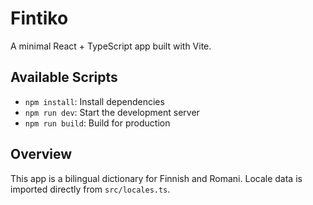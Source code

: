# Fintiko

A minimal React + TypeScript app built with Vite.

## Available Scripts

- `npm install`: Install dependencies
- `npm run dev`: Start the development server
- `npm run build`: Build for production

## Overview

This app is a bilingual dictionary for Finnish and Romani.
Locale data is imported directly from `src/locales.ts`.
